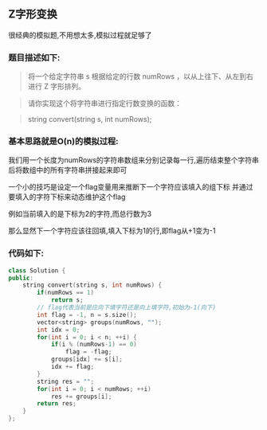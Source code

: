 ## Z字形变换

很经典的模拟题,不用想太多,模拟过程就足够了

### 题目描述如下:

> 将一个给定字符串 s 根据给定的行数 numRows ，以从上往下、从左到右进行 Z 字形排列。

> 请你实现这个将字符串进行指定行数变换的函数：

> string convert(string s, int numRows);

### 基本思路就是O(n)的模拟过程:

我们用一个长度为numRows的字符串数组来分别记录每一行,遍历结束整个字符串后将数组中的所有字符串拼接起来即可

一个小的技巧是设定一个flag变量用来推断下一个字符应该填入的组下标
并通过要填入的字符下标来动态维护这个flag

例如当前填入的是下标为2的字符,而总行数为3

那么显然下一个字符应该往回填,填入下标为1的行,即flag从+1变为-1

### 代码如下:

```C++
class Solution {
public:
    string convert(string s, int numRows) {
        if(numRows == 1)
            return s;
        // flag代表当前是应向下填字符还是向上填字符,初始为-1(向下)
        int flag = -1, n = s.size();
        vector<string> groups(numRows, "");
        int idx = 0;
        for(int i = 0; i < n; ++i) {
            if(i % (numRows-1) == 0) 
                flag = -flag;
            groups[idx] += s[i]; 
            idx += flag;
        }
        string res = "";
        for(int i = 0; i < numRows; ++i)
            res += groups[i];
        return res;
    }
};
```